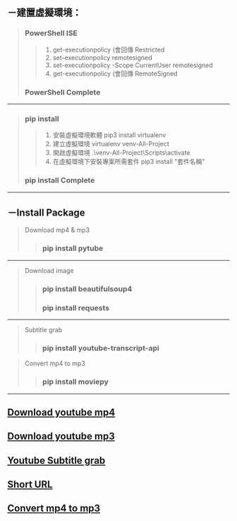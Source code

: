 ## －建置虛擬環境：
> ###  PowerShell ISE
>> 1. get-executionpolicy (會回傳 Restricted
>> 2. set-executionpolicy remotesigned
>> 3. set-executionpolicy -Scope CurrentUser remotesigned
>> 4. get-executionpolicy (會回傳 RemoteSigned
> ### PowerShell Complete 
---
> ### pip install
>> 1. 安裝虛擬環境軟體 pip3 install virtualenv  
>> 2. 建立虛擬環境 virtualenv venv-All-Project
>> 3. 開啟虛擬環境 .\venv-All-Project\Scripts\activate
>> 4. 在虛擬環境下安裝專案所需套件 pip3 install "套件名稱"
> ### pip install Complete
---

## －Install Package
> Download mp4 & mp3
>> ###  pip install pytube
---
> Download image
>> ### pip install beautifulsoup4
>> ### pip install requests
---
> Subtitle grab
>> ### pip install youtube-transcript-api

> Convert mp4 to mp3
>> ### pip install moviepy
---
## [Download youtube mp4](https://github.com/ChengHan16/All-kinds-of-Project/blob/main/All-Project/Download%20Youtube%20mp4.md)
## [Download youtube mp3](https://github.com/ChengHan16/All-kinds-of-Project/blob/main/All-Project/Download%20Youtube%20mp3.md)
## [Youtube Subtitle grab](https://github.com/ChengHan16/All-kinds-of-Project/blob/main/All-Project/Youtube%20Subtitle%20grab.md)
## [Short URL](https://github.com/ChengHan16/All-kinds-of-Project/blob/main/All-Project/Short%20URL.md)
## [Convert mp4 to mp3](https://github.com/ChengHan16/All-kinds-of-Project/blob/main/All-Project/Convert%20mp4%20to%20mp3.py)
